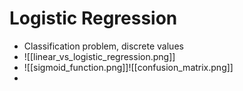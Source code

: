 # Logistic Regression
- Classification problem, discrete values
- ![[linear_vs_logistic_regression.png]]
- ![[sigmoid_function.png]]![[confusion_matrix.png]]
- 